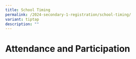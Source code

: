 ```yaml
---
title: School Timing
permalink: /2024-secondary-1-registration/school-timing/
variant: tiptap
description: ""
---
```

<h1>Attendance and Participation</h1><h2></h2><p></p>